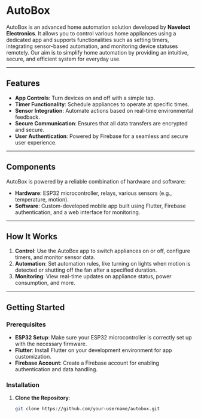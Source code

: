 # AutoBox

AutoBox is an advanced home automation solution developed by **Navelect Electronics**. It allows you to control various home appliances using a dedicated app and supports functionalities such as setting timers, integrating sensor-based automation, and monitoring device statuses remotely. Our aim is to simplify home automation by providing an intuitive, secure, and efficient system for everyday use.

---

## Features
- **App Controls**: Turn devices on and off with a simple tap.
- **Timer Functionality**: Schedule appliances to operate at specific times.
- **Sensor Integration**: Automate actions based on real-time environmental feedback.
- **Secure Communication**: Ensures that all data transfers are encrypted and secure.
- **User Authentication**: Powered by Firebase for a seamless and secure user experience.

---

## Components
AutoBox is powered by a reliable combination of hardware and software:
- **Hardware**: ESP32 microcontroller, relays, various sensors (e.g., temperature, motion).
- **Software**: Custom-developed mobile app built using Flutter, Firebase authentication, and a web interface for monitoring.

---

## How It Works
1. **Control**: Use the AutoBox app to switch appliances on or off, configure timers, and monitor sensor data.
2. **Automation**: Set automation rules, like turning on lights when motion is detected or shutting off the fan after a specified duration.
3. **Monitoring**: View real-time updates on appliance status, power consumption, and more.

---

## Getting Started
### Prerequisites
- **ESP32 Setup**: Make sure your ESP32 microcontroller is correctly set up with the necessary firmware.
- **Flutter**: Install Flutter on your development environment for app customization.
- **Firebase Account**: Create a Firebase account for enabling authentication and data handling.

### Installation
1. **Clone the Repository**:
   ```bash
   git clone https://github.com/your-username/autobox.git
